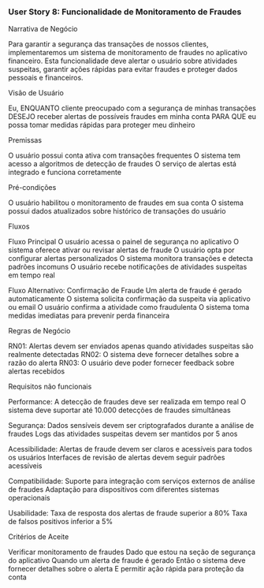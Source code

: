 ### User Story 8: Funcionalidade de Monitoramento de Fraudes

Narrativa de Negócio

Para garantir a segurança das transações de nossos clientes, implementaremos um sistema de monitoramento de fraudes no aplicativo financeiro. Esta funcionalidade deve alertar o usuário sobre atividades suspeitas, garantir ações rápidas para evitar fraudes e proteger dados pessoais e financeiros.

Visão de Usuário

Eu, ENQUANTO cliente preocupado com a segurança de minhas transações
DESEJO receber alertas de possíveis fraudes em minha conta
PARA QUE eu possa tomar medidas rápidas para proteger meu dinheiro

Premissas

O usuário possui conta ativa com transações frequentes
O sistema tem acesso a algoritmos de detecção de fraudes
O serviço de alertas está integrado e funciona corretamente

Pré-condições

O usuário habilitou o monitoramento de fraudes em sua conta
O sistema possui dados atualizados sobre histórico de transações do usuário

Fluxos

Fluxo Principal
O usuário acessa o painel de segurança no aplicativo
O sistema oferece ativar ou revisar alertas de fraude
O usuário opta por configurar alertas personalizados
O sistema monitora transações e detecta padrões incomuns
O usuário recebe notificações de atividades suspeitas em tempo real

Fluxo Alternativo: Confirmação de Fraude
Um alerta de fraude é gerado automaticamente
O sistema solicita confirmação da suspeita via aplicativo ou email
O usuário confirma a atividade como fraudulenta
O sistema toma medidas imediatas para prevenir perda financeira

Regras de Negócio

RN01: Alertas devem ser enviados apenas quando atividades suspeitas são realmente detectadas
RN02: O sistema deve fornecer detalhes sobre a razão do alerta
RN03: O usuário deve poder fornecer feedback sobre alertas recebidos

Requisitos não funcionais

Performance:
A detecção de fraudes deve ser realizada em tempo real
O sistema deve suportar até 10.000 detecções de fraudes simultâneas

Segurança:
Dados sensíveis devem ser criptografados durante a análise de fraudes
Logs das atividades suspeitas devem ser mantidos por 5 anos

Acessibilidade:
Alertas de fraude devem ser claros e acessíveis para todos os usuários
Interfaces de revisão de alertas devem seguir padrões acessíveis

Compatibilidade:
Suporte para integração com serviços externos de análise de fraudes
Adaptação para dispositivos com diferentes sistemas operacionais

Usabilidade:
Taxa de resposta dos alertas de fraude superior a 80%
Taxa de falsos positivos inferior a 5%

Critérios de Aceite

Verificar monitoramento de fraudes
Dado que estou na seção de segurança do aplicativo
Quando um alerta de fraude é gerado
Então o sistema deve fornecer detalhes sobre o alerta
E permitir ação rápida para proteção da conta
